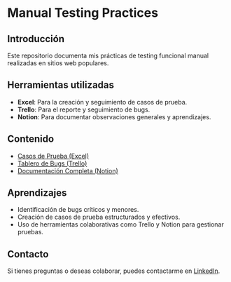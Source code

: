 # Manual Testing Practices

## Introducción
Este repositorio documenta mis prácticas de testing funcional manual realizadas en sitios web populares.

## Herramientas utilizadas
- **Excel**: Para la creación y seguimiento de casos de prueba.
- **Trello**: Para el reporte y seguimiento de bugs.
- **Notion**: Para documentar observaciones generales y aprendizajes.

## Contenido
- [Casos de Prueba (Excel)]()
- [Tablero de Bugs (Trello)]()
- [Documentación Completa (Notion)](https://www.notion.so/Manual-Testing-Portfolio-164e8cd10c148030a283fd587bef1196?pvs=4)

## Aprendizajes
- Identificación de bugs críticos y menores.
- Creación de casos de prueba estructurados y efectivos.
- Uso de herramientas colaborativas como Trello y Notion para gestionar pruebas.

## Contacto
Si tienes preguntas o deseas colaborar, puedes contactarme en [LinkedIn](https://linkedin.com/in/tu-perfil](https://www.linkedin.com/in/gabriela-elizabeth-aguilera-5a9826245/)).
